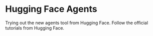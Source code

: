 # Hugging Face Agents

Trying out the new agents tool from Hugging Face. Follow the official tutorials from Hugging Face.
